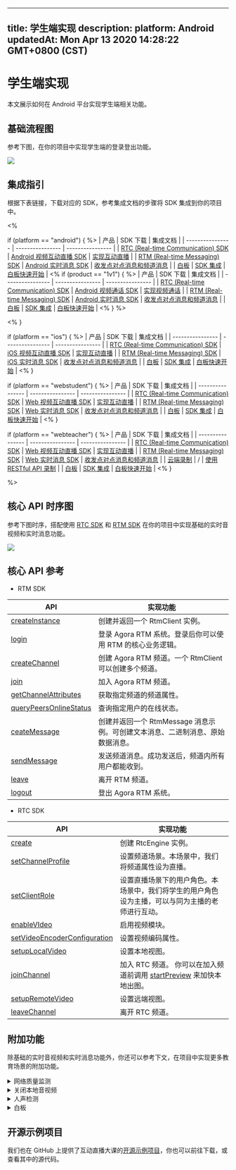 
---
title: 学生端实现
description: 
platform: Android
updatedAt: Mon Apr 13 2020 14:28:22 GMT+0800 (CST)
---
# 学生端实现
本文展示如何在 Android 平台实现学生端相关功能。

## 基础流程图

参考下图，在你的项目中实现学生端的登录登出功能。

![](https://web-cdn.agora.io/docs-files/1579590468311)

## 集成指引

根据下表链接，下载对应的 SDK，参考集成文档的步骤将 SDK 集成到你的项目中。

<%

if (platform == "android") 
{ %>
| 产品 | SDK 下载 | 集成文档 |
| ---------------- | ---------------- | ---------------- |
| [RTC (Real-time Communication) SDK](https://docs.agora.io/cn/Interactive%20Broadcast/product_live?platform=All%20Platforms)      | [Android 视频互动直播 SDK](https://download.agora.io/sdk/release/Agora_Native_SDK_for_Android_v2_9_0_103_FULL_20200325_1695.zip)      | [实现互动直播](https://docs.agora.io/cn/Interactive%20Broadcast/start_live_android?platform=Android) |
| [RTM (Real-time Messaging) SDK](https://docs.agora.io/cn/Real-time-Messaging/product_rtm?platform=All%20Platforms) | [Android 实时消息 SDK](https://docs.agora.io/cn/Real-time-Messaging/downloads) | [收发点对点消息和频道消息](https://docs.agora.io/cn/Real-time-Messaging/messaging_android?platform=Android) |
| [白板](https://developer.netless.link/docs/android/overview/android-introduction/) | [SDK 集成](https://developer.netless.link/docs/android/quick-start/android-prepare/) | [白板快速开始](https://developer.netless.link/docs/android/quick-start/android-init-sdk/) |
<%
if (product == "1v1") { %> 
| 产品 | SDK 下载 | 集成文档 |
| ---------------- | ---------------- | ---------------- |
| [RTC (Real-time Communication) SDK](https://docs.agora.io/cn/Video/product_video?platform=All%20Platforms)      | [Android 视频通话 SDK](https://download.agora.io/sdk/release/Agora_Native_SDK_for_Android_v2_9_0_103_FULL_20200325_1695.zip)      | [实现视频通话](https://docs.agora.io/cn/Video/start_call_android?platform=Android) |
| [RTM (Real-time Messaging) SDK](https://docs.agora.io/cn/Real-time-Messaging/product_rtm?platform=All%20Platforms) | [Android 实时消息 SDK](https://docs.agora.io/cn/Real-time-Messaging/downloads) | [收发点对点消息和频道消息](https://docs.agora.io/cn/Real-time-Messaging/messaging_android?platform=Android) |
| [白板](https://developer.netless.link/docs/android/overview/android-introduction/) | [SDK 集成](https://developer.netless.link/docs/android/quick-start/android-prepare/) | [白板快速开始](https://developer.netless.link/docs/android/quick-start/android-init-sdk/) |
<% }
%>

<% }

if (platform == "ios")
{ %>
| 产品 | SDK 下载 | 集成文档 |
| ---------------- | ---------------- | ---------------- |
| [RTC (Real-time Communication) SDK](https://docs.agora.io/cn/Interactive%20Broadcast/product_live?platform=All%20Platforms)      | [iOS 视频互动直播 SDK](https://download.agora.io/sdk/release/Agora_Native_SDK_for_iOS_v2_9_0_103_FULL_20200325_2479.zip)     | [实现互动直播](https://docs.agora.io/cn/Interactive%20Broadcast/start_live_ios?platform=iOS) |
| [RTM (Real-time Messaging) SDK](https://docs.agora.io/cn/Real-time-Messaging/product_rtm?platform=All%20Platforms) | [iOS 实时消息 SDK](https://docs.agora.io/cn/Real-time-Messaging/downloads) | [收发点对点消息和频道消息](https://docs.agora.io/cn/Real-time-Messaging/messaging_ios?platform=iOS) |
| [白板](https://developer.netless.link/docs/ios/overview/ios-introduction/) | [SDK 集成](https://developer.netless.link/docs/ios/quick-start/ios-prepare/) | [白板快速开始](https://developer.netless.link/docs/ios/quick-start/ios-init-sdk/) | 
<% }

if (platform == "webstudent") { %>
| 产品 | SDK 下载 | 集成文档 |
| ---------------- | ---------------- | ---------------- | 
| [RTC (Real-time Communication) SDK](https://docs.agora.io/cn/Interactive%20Broadcast/product_live?platform=All%20Platforms)      | [ Web 视频互动直播 SDK](https://docs.agora.io/cn/Interactive%20Broadcast/downloads)      | [实现互动直播](https://docs.agora.io/cn/Interactive%20Broadcast/start_live_web?platform=Web) |
| [RTM (Real-time Messaging) SDK](https://docs.agora.io/cn/Real-time-Messaging/product_rtm?platform=All%20Platforms) | [Web 实时消息 SDK](https://docs.agora.io/cn/Real-time-Messaging/downloads) | [收发点对点消息和频道消息](https://docs.agora.io/cn/Real-time-Messaging/messaging_web?platform=Web) |
| [白板](https://developer.netless.link/docs/javascript/overview/js-outline/) | [SDK 集成](https://developer.netless.link/docs/javascript/guide/js-sdk/) | [白板快速开始](https://developer.netless.link/docs/javascript/quick-start/js-precondition/) |
<% }

if (platform == "webteacher") { %>
| 产品 | SDK 下载 | 集成文档 |
| ---------------- | ---------------- | ---------------- | 
| [RTC (Real-time Communication) SDK](https://docs.agora.io/cn/Interactive%20Broadcast/product_live?platform=All%20Platforms)      | [ Web 视频互动直播 SDK](https://docs.agora.io/cn/Interactive%20Broadcast/downloads)      | [实现互动直播](https://docs.agora.io/cn/Interactive%20Broadcast/start_live_web?platform=Web) |
| [RTM (Real-time Messaging) SDK](https://docs.agora.io/cn/Real-time-Messaging/product_rtm?platform=All%20Platforms) | [Web 实时消息 SDK](https://docs.agora.io/cn/Real-time-Messaging/downloads) | [收发点对点消息和频道消息](https://docs.agora.io/cn/Real-time-Messaging/messaging_web?platform=Web) |
| [云端录制](https://docs.agora.io/cn/cloud-recording/product_cloud_recording?platform=All%20Platforms) | / | [使用 RESTful API 录制](https://docs.agora.io/cn/cloud-recording/cloud_recording_rest?platform=All%20Platforms) |
| [白板](https://developer.netless.link/docs/javascript/overview/js-outline/) | [SDK 集成](https://developer.netless.link/docs/javascript/guide/js-sdk/) | [白板快速开始](https://developer.netless.link/docs/javascript/quick-start/js-precondition/) |
<% }

%>

## 核心 API 时序图

参考下图时序，搭配使用 [RTC SDK](https://docs.agora.io/cn/Agora%20Platform/terms?platform=All%20Platforms#agora-rtc-sdk) 和 [RTM SDK](https://docs.agora.io/cn/Agora%20Platform/terms?platform=All%20Platforms#agora-rtm-sdk) 在你的项目中实现基础的实时音视频和实时消息功能。

![](https://web-cdn.agora.io/docs-files/1581474323634)


## 核心 API 参考

- RTM SDK

| API | 实现功能 |
| ---------------- | ---------------- |
| [createInstance](https://docs.agora.io/cn/Real-time-Messaging/API%20Reference/RTM_java/classio_1_1agora_1_1rtm_1_1_rtm_client.html#a6411640143c4d0d0cd9481937b754dbf)      | 创建并返回一个 RtmClient 实例。      |
| [login](https://docs.agora.io/cn/Real-time-Messaging/API%20Reference/RTM_java/classio_1_1agora_1_1rtm_1_1_rtm_client.html#a995bb1b1bbfc169ee4248bd37e67b24a) | 登录 Agora RTM 系统。登录后你可以使用 RTM 的核心业务逻辑。
| [createChannel](https://docs.agora.io/cn/Real-time-Messaging/API%20Reference/RTM_java/classio_1_1agora_1_1rtm_1_1_rtm_client.html#a95ebbd1a1d902572b444fef7853f335a) | 创建 Agora RTM 频道。一个 RtmClient 可以创建多个频道。 |
| [join](https://docs.agora.io/cn/Real-time-Messaging/API%20Reference/RTM_java/classio_1_1agora_1_1rtm_1_1_rtm_channel.html#ad7b321869aac2822b3f88f8c01ce0d40) | 加入 Agora RTM 频道。|
| [getChannelAttributes](https://docs.agora.io/cn/Real-time-Messaging/API%20Reference/RTM_java/classio_1_1agora_1_1rtm_1_1_rtm_client.html#a81f14a747a4012815ab4ba8d9e480fb6) | 获取指定频道的频道属性。 |
| [queryPeersOnlineStatus](https://docs.agora.io/cn/Real-time-Messaging/API%20Reference/RTM_java/classio_1_1agora_1_1rtm_1_1_rtm_client.html#ac711f981405648ed5ef1cb07436125f3) | 查询指定用户的在线状态。 |
| [ceateMessage](https://docs.agora.io/cn/Real-time-Messaging/API%20Reference/RTM_java/classio_1_1agora_1_1rtm_1_1_rtm_client.html#a77dbd15cb6c9db3844fb313bd5dceac3) | 创建并返回一个 RtmMessage 消息示例。可创建文本消息、二进制消息、原始数据消息。 |
| [sendMessage](https://docs.agora.io/cn/Real-time-Messaging/API%20Reference/RTM_java/classio_1_1agora_1_1rtm_1_1_rtm_channel.html#a6e16eb0e062953980a92e10b0baec235) | 发送频道消息。成功发送后，频道内所有用户都能收到。 |
| [leave](https://docs.agora.io/cn/Real-time-Messaging/API%20Reference/RTM_java/classio_1_1agora_1_1rtm_1_1_rtm_channel.html#a9e0b6aad17bfceb3c9c939351a467d14) | 离开 RTM 频道。 |
| [logout](https://docs.agora.io/cn/Real-time-Messaging/API%20Reference/RTM_java/classio_1_1agora_1_1rtm_1_1_rtm_client.html#a6f5695854e251ddd4ba05547ab47b317) | 登出 Agora RTM 系统。|

- RTC SDK


| API | 实现功能 |
| ---------------- | ---------------- |
| [create](https://docs.agora.io/cn/Interactive%20Broadcast/API%20Reference/java/classio_1_1agora_1_1rtc_1_1_rtc_engine.html#a35466f690d0a9332f24ea8280021d5ed)      | 创建 RtcEngine 实例。      |
| [setChannelProfile](https://docs.agora.io/cn/Interactive%20Broadcast/API%20Reference/java/classio_1_1agora_1_1rtc_1_1_rtc_engine.html#a1bfb76eb4365b8b97648c3d1b69f2bd6) | 设置频道场景。本场景中，我们将频道属性设为直播。|
| [setClientRole](https://docs.agora.io/cn/Interactive%20Broadcast/API%20Reference/java/classio_1_1agora_1_1rtc_1_1_rtc_engine.html#aa2affa28a23d44d18b6889fba03f47ec) | 设置直播场景下的用户角色。本场景中，我们将学生的用户角色设为主播，可以与同为主播的老师进行互动。 |
| [enableVIdeo](https://docs.agora.io/cn/Interactive%20Broadcast/API%20Reference/java/classio_1_1agora_1_1rtc_1_1_rtc_engine.html#a99ae52334d3fa255dfcb384b78b91c52) | 启用视频模块。 |
| [setVideoEncoderConfiguration](https://docs.agora.io/cn/Interactive%20Broadcast/API%20Reference/java/classio_1_1agora_1_1rtc_1_1_rtc_engine.html#af5f4de754e2c1f493096641c5c5c1d8f) | 设置视频编码属性。 |
| [setupLocalVideo](https://docs.agora.io/cn/Interactive%20Broadcast/API%20Reference/java/classio_1_1agora_1_1rtc_1_1_rtc_engine.html#a1fa43a5ce24196e840bcb1062cadbf23) | 设置本地视图。 |
| [joinChannel](https://docs.agora.io/cn/Interactive%20Broadcast/API%20Reference/java/classio_1_1agora_1_1rtc_1_1_rtc_engine.html#a8b308c9102c08cb8dafb4672af1a3b4c) | 加入 RTC 频道。 你可以在加入频道前调用 [startPreview](https://docs.agora.io/cn/Interactive%20Broadcast/API%20Reference/java/classio_1_1agora_1_1rtc_1_1_rtc_engine.html#a9143c9bb03165fe8b07c0c1e5a455ffb) 来加快本地出图。|
| [setupRemoteVideo](https://docs.agora.io/cn/Interactive%20Broadcast/API%20Reference/java/classio_1_1agora_1_1rtc_1_1_rtc_engine.html#a0e9f693c9bc2ccb91554c2c7dc6b7140) | 设置远端视图。 |
| [leaveChannel](https://docs.agora.io/cn/Interactive%20Broadcast/API%20Reference/java/classio_1_1agora_1_1rtc_1_1_rtc_engine.html#a2929e4a46d5342b68d0deb552c29d597) | 离开 RTC 频道。 |


## 附加功能

除基础的实时音视频和实时消息功能外，你还可以参考下文，在项目中实现更多教育场景的附加功能。


<details>
<summary>网络质量监测</summary>
你可以通过使用 RTC SDK 的 <code>onNetworkQuality</code> 回调，实时监控通话中每个用户的网络上下行 last mile 网络质量。
更多质量透明相关方法，可参考如下文档：
<li><a href="https://docs.agora.io/cn/Interactive%20Broadcast/lastmile_quality_android?platform=Android">通话前网络质量探测</a></li>
<li><a href="https://docs.agora.io/cn/Interactive%20Broadcast/in-call_quality_android?platform=Android">通话中质量监测</a></li>
</details>
<details>
<summary>关闭本地音视频</summary>
你可以通过调用 RTC SDK 的如下方法，实现相关功能：
<li>调用 <code>muteLocalAudioStream</code> 关闭本地音频发送。</li>
<li>调用 <code>muteLocalVideoStream</code> 关闭本地视频发送。</li>
</details>
<details>
<summary>人声检测</summary>
对于 v2.9.1 及以上的 RTC Native SDK，你还可以调用 <code>enableAudioVolumeIndication</code> 方法，并将参数 <code>report_vad</code> 设为 <code>true</code>，启用人声检测功能。
启用后，你会在 <code>onAudioVolumeIndication</code> 回调报告的 <code>AudioVolumeInfo</code> 结构体中获取本地用户的人声状态。
</details>
<details>
<summary>白板</summary>
参考下列常用功能文档，在你的项目中实现白板相关功能。
	<li><a href="https://developer.netless.link/docs/android/guides/android-document/">文档转换</a></li>
		<li><a href="https://developer.netless.link/docs/android/guides/android-state/">状态管理</a></li>
	<li><a href="https://developer.netless.link/docs/android/guides/android-tools/">使用教具</a></li>
	<li><a href="https://developer.netless.link/docs/android/guides/android-view/">视角操作</a></li>
	<li><a href="https://developer.netless.link/docs/android/guides/android-operation/">白板操作</a></li>
	<li><a href="https://developer.netless.link/docs/android/guides/android-scenes/">页面（场景）管理</a></li>
</details>


## 开源示例项目

我们也在 GitHub 上提供了互动直播大课的[开源示例项目](https://github.com/AgoraIO-Usecase/eEducation)，你也可以前往下载，或查看其中的源代码。
